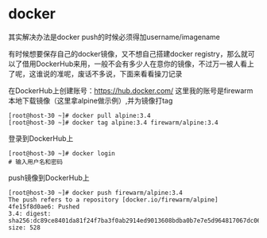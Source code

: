 # docker

其实解决办法是docker push的时候必须得加username/imagename

有时候想要保存自己的docker镜像，又不想自己搭建docker registry，那么就可以了借用DockerHub来用，一般不会有多少人在意你的镜像，不过万一被人看上了呢，这谁说的准呢，废话不多说，下面来看看操刀记录

在DockerHub上创建账号：https://hub.docker.com/
这里我的账号是firewarm
本地下载镜像（这里拿alpine做示例）,并为镜像打tag

```shell
[root@host-30 ~]# docker pull alpine:3.4
[root@host-30 ~]# docker tag alpine:3.4 firewarm/alpine:3.4
```

登录到DockerHub上

```shell
[root@host-30 ~]# docker login
# 输入用户名和密码
```

push镜像到DockerHub上

```shell
[root@host-30 ~]# docker push firewarm/alpine:3.4
The push refers to a repository [docker.io/firewarm/alpine]
4fe15f8d0ae6: Pushed 
3.4: digest: sha256:dc89ce8401da81f24f7ba3f0ab2914ed9013608bdba0b7e7e5d964817067dc06 size: 528
```

